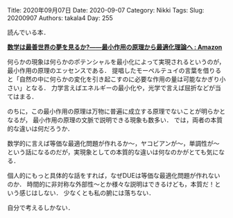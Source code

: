 ﻿Title: 2020年09月07日
Date: 2020-09-07
Category: Nikki
Tags: 
Slug: 20200907
Authors: takala4
Day: 255




読んでいる本．


**[数学は最善世界の夢を見るか?――最小作用の原理から最適化理論へ : Amazon](https://amzn.to/35eohvm)**



何らかの現象は何らかのポテンシャルを最小化によって実現されるというのが，
最小作用の原理のエッセンスである．
提唱したモーペルテュイの言葉を借りると「自然の中に何らかの変化を引き起こすのに必要な作用の量は可能なかぎり小さい」となる．
力学言えばエネルギーの最小化や，光学で言えば屈折などが当てはまる．



のちに，この最小作用の原理は万物に普遍に成立する原理でないことが明らかとなるが，
最小作用の原理の文脈で説明できる現象も数多い．
では，両者の本質的な違いは何だろうか．



数学的に言えば等価な最適化問題が作れるか～，ヤコビアンが～，単調性が～
という話になるのだが，実現象としての本質的な違いは何なのかがとても気になる．


個人的にもっと具体的な話をすれば，なぜDUEは等価な最適化問題が作れないのか．
時間的に非対称な外部性～とか様々な説明はできるけども，本質だ！という感じはしない．
少なくとも私の腑には落ちない．


自分で考えるしかない．
